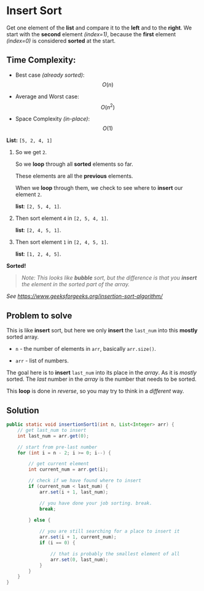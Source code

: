 # Insert Sort

Get one element of the **list** and compare it to the **left** and to the **right**.
We start with the **second** element *(index=1)*, because the **first** element *(index=0)* is considered **sorted** at the start.

## Time Complexity:

- Best case *(already sorted)*: $$O(n)$$

- Average and Worst case: $$O(n^2)$$

- Space Complexity *(in-place)*: $$O(1)$$


**List:** `[5, 2, 4, 1]`

1. So we get `2`.

    So we **loop** through all **sorted** elements so far.

    These elements are all the **previous** elements.

    When we **loop** through them, we check to see where to **insert** our element `2`.

    **list**: `[2, 5, 4, 1]`.

2. Then sort element `4` in `[2, 5, 4, 1]`.

    **list**: `[2, 4, 5, 1]`.

3. Then sort element `1` in `[2, 4, 5, 1]`.

    **list**: `[1, 2, 4, 5]`.

**Sorted!**

>*Note: This looks like ***bubble*** sort, but the difference is that you ***insert*** the element in the sorted part of the array.*

*See https://www.geeksforgeeks.org/insertion-sort-algorithm/*

## Problem to solve

This is like **insert** sort, but here we only **insert** the `last_num` into this **mostly** sorted array.

- `n` - the number of elements in `arr`, basically `arr.size()`.

- `arr` - list of numbers.

The goal here is to **insert** `last_num` into its place in the *array*. As it is *mostly* sorted. The *last* number in the *array* is the number that needs to be sorted. 

This **loop** is done in *reverse*, so you may try to think in a *different* way.

## Solution

```java
public static void insertionSort1(int n, List<Integer> arr) {
    // get last_num to insert
    int last_num = arr.get(0);

    // start from pre-last number
    for (int i = n - 2; i >= 0; i--) {

        // get current element
        int current_num = arr.get(i);

        // check if we have found where to insert
        if (current_num < last_num) {
            arr.set(i + 1, last_num);

            // you have done your job sorting. break.
            break;
                
        } else {

            // you are still searching for a place to insert it
            arr.set(i + 1, current_num);
            if (i == 0) {

                // that is probably the smallest element of all
                arr.set(0, last_num);
            }
        }
    }
}
```
